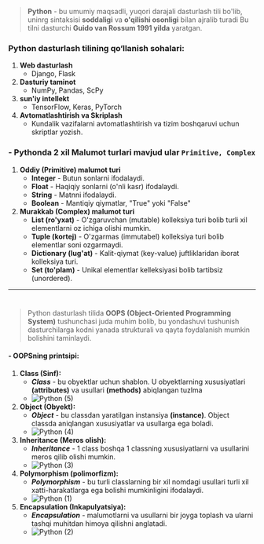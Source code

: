 > **Python** - bu umumiy maqsadli, yuqori darajali dasturlash tili bo'lib, uninrg sintaksisi **soddaligi** va 
> **o'qilishi osonligi** bilan ajralib turadi
>  Bu tilni dasturchi **Guido van Rossum 1991 yilda** yaratgan.

### Python dasturlash tilining qo‘llanish sohalari:
1. **Web dasturlash**
    * Django, Flask
2. **Dasturiy taminot**
    * NumPy, Pandas, ScPy
3. **sun'iy intellekt**
    * TensorFlow, Keras, PyTorch
4. **Avtomatlashtirish va Skriplash**
    * Kundalik vazifalarni avtomatlashtirish va tizim boshqaruvi uchun skriptlar yozish.

### - Pythonda 2 xil Malumot turlari mavjud ular `Primitive, Complex`
1. **Oddiy (Primitive) malumot turi**
   * **Integer** - Butun sonlarni ifodalaydi.
   * **Float** - Haqiqiy sonlarni (o'nli kasr) ifodalaydi.
   * **String** - Matnni ifodalaydi.
   * **Boolean** - Mantiqiy qiymatlar, "True" yoki "False"
2. **Murakkab (Complex) malumot turi** 
   * **List (ro'yxat)** - O'zgaruvchan (mutable) kolleksiya turi bolib turli xil elementlarni oz ichiga olishi mumkin.
   * **Tuple (kortej)** - O'zgarmas (immutabel) kolleksiya turi bolib elementlar soni ozgarmaydi.
   * **Dictionary (lug'at)** - Kalit-qiymat (key-value) juftliklaridan iborat kolleksiya turi.
   * **Set (to'plam)** - Unikal elementlar kelleksiyasi bolib tartibsiz (unordered).

___
#

> Python dasturlash tilida **OOPS (Object-Oriented Programming System)** tushunchasi juda muhim bolib, bu yondashuvi 
> tushunish dasturchilarga kodni yanada strukturali va qayta foydalanish mumkin bolishini taminlaydi.

#### - OOPSning printsipi:
1. **Class (Sinf):**
   * ***Class*** - bu obyektlar uchun shablon. U obyektlarning xususiyatlari **(attributes)** va usullari **(methods)** abiqlangan tuzlma
   * ![Python (5)](https://github.com/user-attachments/assets/ac6c12bc-68ae-4cc8-94c8-138f1cf8e387)
2. **Object (Obyekt):**
   * ***Object*** - bu classdan yaratilgan instansiya **(instance)**. Object classda aniqlangan xususiyatlar va usullarga ega boladi.
   * ![Python (4)](https://github.com/user-attachments/assets/b460dbd6-eff5-48c2-8916-9eda6d1771d8)
3. **Inheritance (Meros olish):**
   * ***Inheritance*** - 1 class boshqa 1 classning xususiyatlarni va usullarini meros qilib olishi mumkin.
   * ![Python (3)](https://github.com/user-attachments/assets/149af726-e69e-4e86-8a60-247d9b9222bb)
4. **Polymorphism (polimorfizm):**
   * ***Polymorphism*** - bu turli classlarning bir xil nomdagi usullari turli xil xatti-harakatlarga ega bolishi mumkinligini ifodalaydi.
   * ![Python (1)](https://github.com/user-attachments/assets/37ff5369-90b9-47c5-ab5f-9c2865c4ad24)
5. **Encapsulation (Inkapulyatsiya):**
   * ***Encapsulation*** - malumotlarni va usullarni bir joyga toplash va ularni tashqi muhitdan himoya qilishni anglatadi.
   * ![Python (2)](https://github.com/user-attachments/assets/150ebc05-139b-437e-a013-f52e45251c90)